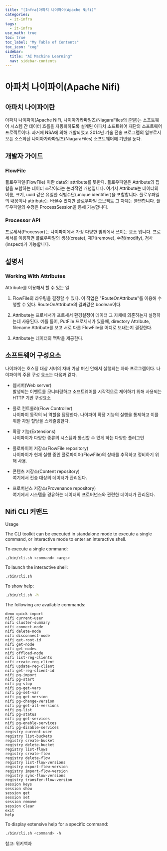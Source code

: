 ```yaml
---
title: "[Infra]아파치 나이파이(Apache Nifi)" 
categories:
  - it-infra
tags:
  - it-infra
use_math: true
toc: true
toc_label: "My Table of Contents"
toc_icon: "cog"
sidebar:
  title: "AI Machine Learning"
  nav: sidebar-contents
---
```


# 아파치 나이파이(Apache Nifi)

## 아파치 나이파이란

아파치 나이파이(Apache NiFi, 나이아가라파일즈/NiagaraFiles의 준말)는 소프트웨어 시스템 간 데이터 흐름을 자동화하도록 설계된 
아파치 소프트웨어 재단의 소프트웨어 프로젝트이다. 
과거에 NSA에 의해 개발되었고 2014년 기술 전송 프로그램의 일부로서 오픈 소스화된 나이아가라파일즈(NiagaraFiles) 소프트웨어에 기반을 둔다.

## 개발자 가이드

### FlowFile

플로우파일(FlowFile) 이란 data와 attribute를 뜻한다. 
플로우파일은 Attribute의 집합을 포함하는 데이터 조각이라는 논리적인 개념입니다. 
여기서 Attribute는 데이터의 이름, 크기, uuid 같은 유일한 식별수단(unique identifier)을 포함합니다. 
플로우파일의 내용이나 attribute는 바꿀수 있지만 플로우파일 오브젝트 그 자체는 불변합니다. 
플루우파일의 수정은 ProcessSession을 통해 가능합니다. 

### Processor API

프로세서(Processor)는 나이파이에서 가장 다양한 범위에서 쓰이는 요소 입니다. 
프로세서를 이용하면 플로우파일의 생성(create), 제거(remove), 수정(modify), 검사(inspect)가 가능합니다. 



## 설명서

### Working With Attributes

Attribute를 이용해서 할 수 있는 일

1. FlowFile의 라우팅을 결정할 수 있다. 이 작업은 "RouteOnAttribute"를 이용해 수행할 수 있다. RouteOnAttribute의 결과값은 boolean이다.

2. Attribute는 프로세서가 프로세서 환경설정이 데이터 그 자체에 의존하는지 설정하는데 사용된다. 
예를 들어, PutFile 프로세서가 있을때, directory Attribute, filename Attribute를 보고 서로 다른 FlowFile을 어디로 보내는지 결정한다. 

3. Attribute는 데이터의 맥락을 제공한다. 



## 소프트웨어 구성요소

나이파이는 호스팅 대상 서버의 자바 가상 머신 안에서 실행되는 자바 프로그램이다. 
나이파이의 주된 구성 요소는 다음과 같다. 

* 웹서버(Web server)  
발생되는 이벤트를 모니터링하고 소프트웨어를 시각적으로 제어하기 위해 사용되는 HTTP 기반 구성요소

* 플로 컨트롤러(Flow Controller)  
나이파이 동작의 뇌 역할을 담당한다. 
나이파이 확장 기능의 실행을 통제하고 이를 위한 자원 할당을 스케줄링한다.

* 확장 기능(Extensions)  
나이파이가 다양한 종류의 시스템과 통신할 수 있게 하는 다양한 플러그인

* 플로파이어 저장소(FlowFile repository)  
나이파이가 현재 실행 중인 플로파이어(FlowFile)의 상태를 추적하고 정비하기 위해 사용.

* 콘텐츠 저장소(Content repository)  
여기에서 전송 대상의 데이터가 관리된다.

* 프로버넌스 저장소(Provenance repository)  
여기에서 시스템을 경유하는 데이터의 프로버넌스와 관련한 데이터가 관리된다. 

## Nifi CLI 커맨드

Usage

The CLI toolkit can be executed in standalone mode to execute a single command, or interactive mode to enter an interactive shell.

To execute a single command:

```bash
./bin/cli.sh <command> <args>
```

To launch the interactive shell:

```bash
./bin/cli.sh
```

To show help:

```bash
./bin/cli.sh -h
```

The following are available commands:

```
demo quick-import
nifi current-user
nifi cluster-summary
nifi connect-node
nifi delete-node
nifi disconnect-node
nifi get-root-id
nifi get-node
nifi get-nodes
nifi offload-node
nifi list-reg-clients
nifi create-reg-client
nifi update-reg-client
nifi get-reg-client-id
nifi pg-import
nifi pg-start
nifi pg-stop
nifi pg-get-vars
nifi pg-set-var
nifi pg-get-version
nifi pg-change-version
nifi pg-get-all-versions
nifi pg-list
nifi pg-status
nifi pg-get-services
nifi pg-enable-services
nifi pg-disable-services
registry current-user
registry list-buckets
registry create-bucket
registry delete-bucket
registry list-flows
registry create-flow
registry delete-flow
registry list-flow-versions
registry export-flow-version
registry import-flow-version
registry sync-flow-versions
registry transfer-flow-version
session keys
session show
session get
session set
session remove
session clear
exit
help
```

To display extensive help for a specific command:

```bash
./bin/cli.sh <command> -h
```
참고: 위키백과
